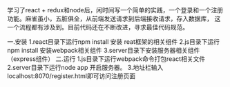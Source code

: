 学习了react + redux和node后，闲时间写一个简单的实践，一个登录和一个注册功能。麻雀虽小，五脏俱全，从前端发送请求到后端接收请求，存入数据库，
这一个流程都有涉及到。目前代码还在不断改进，寻求最佳代码规范。

一.安装
1.react目录下运行npm install 安装 reat框架的相关组件
2.js目录下运行npm install 安装webpack相关组件
3.server目录下安装服务器相关组件（express组件）
二.运行
1.js目录下运行webpack命令打包react相关文件
2.server目录下运行node app 开启服务器。
3.地址栏输入localhost:8070/register.html即可访问注册页面
